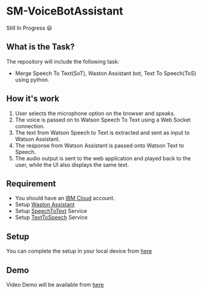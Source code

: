 # SM-VoiceBotAssistant

Still In Progress 😃

## What is the Task?
The repository will include the following task:
- Merge Speech To Text(SoT), Waston Assistant bot, Text To Speech(ToS) using python.

## How it's work
1. User selects the microphone option on the browser and speaks.
2. The voice is passed on to Watson Speech To Text using a Web Socket connection.
3. The text from Watson Speech to Text is extracted and sent as input to Watson Assistant.
4. The response from Watson Assistant is passed onto Watson Text to Speech.
5. The audio output is sent to the web application and played back to the user, while the UI also displays the same text.


## Requirement 
 - You should have an [IBM Cloud](https://www.ibm.com/sa-en/cloud) account.
 - Setup [Waston Assistant](https://www.ibm.com/cloud/watson-assistant?lnk=STW_US_STESCH&lnk2=learn_WatAssist&pexp=DEF&psrc=NONE&mhsrc=ibmsearch_a&mhq=ibm%20assistant)
 - Setup [SpeechToText](https://cloud.ibm.com/catalog/services/speech-to-text) Service
 - Setup [TextToSpeech](https://cloud.ibm.com/catalog/services/text-to-speech) Service


## Setup
You can complete the setup in your local device from [here](https://github.com/meshalAlbishi/SM-VoiceBotAssistant/blob/main/watson-voice-bot/doc/source/local.md)


## Demo 
Video Demo will be available from [here](https://github.com/meshalAlbishi/SM-VoiceBotAssistant/blob/main/VoiceBotAssistant%20Demo.mp4)

